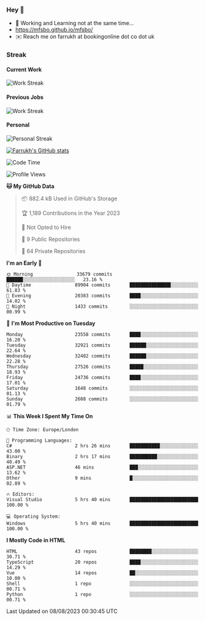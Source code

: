 ### Hey 👋

- 🏃 Working and Learning not at the same time...
- https://mfsbo.github.io/mfsbo/
- ✉️ Reach me on farrukh at bookingonline dot co dot uk

### Streak
#### Current Work
![Work Streak](https://streak-stats.demolab.com/?user=mfsbo)
#### Previous Jobs
![Work Streak](https://streak-stats.demolab.com/?user=farrukhcw)
#### Personal
![Personal Streak](https://streak-stats.demolab.com/?user=farrukhsubhani)

[![Farrukh's GitHub stats](https://github-readme-stats.vercel.app/api?username=mfsbo&hide=stars&count_private=true)](https://github.com/mfsbo/)

<!--START_SECTION:waka-->
![Code Time](http://img.shields.io/badge/Code%20Time-374%20hrs%2043%20mins-blue)

![Profile Views](http://img.shields.io/badge/Profile%20Views-0-blue)

**🐱 My GitHub Data** 

> 📦 882.4 kB Used in GitHub's Storage 
 > 
> 🏆 1,189 Contributions in the Year 2023
 > 
> 🚫 Not Opted to Hire
 > 
> 📜 9 Public Repositories 
 > 
> 🔑 64 Private Repositories 
 > 
**I'm an Early 🐤** 

```text
🌞 Morning                33679 commits       ██████░░░░░░░░░░░░░░░░░░░   23.16 % 
🌆 Daytime                89904 commits       ███████████████░░░░░░░░░░   61.83 % 
🌃 Evening                20383 commits       ████░░░░░░░░░░░░░░░░░░░░░   14.02 % 
🌙 Night                  1433 commits        ░░░░░░░░░░░░░░░░░░░░░░░░░   00.99 % 
```
📅 **I'm Most Productive on Tuesday** 

```text
Monday                   23558 commits       ████░░░░░░░░░░░░░░░░░░░░░   16.20 % 
Tuesday                  32921 commits       ██████░░░░░░░░░░░░░░░░░░░   22.64 % 
Wednesday                32402 commits       ██████░░░░░░░░░░░░░░░░░░░   22.28 % 
Thursday                 27526 commits       █████░░░░░░░░░░░░░░░░░░░░   18.93 % 
Friday                   24736 commits       ████░░░░░░░░░░░░░░░░░░░░░   17.01 % 
Saturday                 1648 commits        ░░░░░░░░░░░░░░░░░░░░░░░░░   01.13 % 
Sunday                   2608 commits        ░░░░░░░░░░░░░░░░░░░░░░░░░   01.79 % 
```


📊 **This Week I Spent My Time On** 

```text
🕑︎ Time Zone: Europe/London

💬 Programming Languages: 
C#                       2 hrs 26 mins       ███████████░░░░░░░░░░░░░░   43.00 % 
Binary                   2 hrs 17 mins       ██████████░░░░░░░░░░░░░░░   40.49 % 
ASP.NET                  46 mins             ███░░░░░░░░░░░░░░░░░░░░░░   13.62 % 
Other                    9 mins              █░░░░░░░░░░░░░░░░░░░░░░░░   02.89 % 

🔥 Editors: 
Visual Studio            5 hrs 40 mins       █████████████████████████   100.00 % 

💻 Operating System: 
Windows                  5 hrs 40 mins       █████████████████████████   100.00 % 
```

**I Mostly Code in HTML** 

```text
HTML                     43 repos            ████████░░░░░░░░░░░░░░░░░   30.71 % 
TypeScript               20 repos            ████░░░░░░░░░░░░░░░░░░░░░   14.29 % 
Vue                      14 repos            ██░░░░░░░░░░░░░░░░░░░░░░░   10.00 % 
Shell                    1 repo              ░░░░░░░░░░░░░░░░░░░░░░░░░   00.71 % 
Python                   1 repo              ░░░░░░░░░░░░░░░░░░░░░░░░░   00.71 % 
```




 Last Updated on 08/08/2023 00:30:45 UTC
<!--END_SECTION:waka-->
<!--
**mfsbo/mfsbo** is a ✨ _special_ ✨ repository because its `README.md` (this file) appears on your GitHub profile.

Here are some ideas to get you started:

- 🔭 I’m currently working on ...
- 🌱 I’m currently learning ...
- 👯 I’m looking to collaborate on ...
- 🤔 I’m looking for help with ...
- 💬 Ask me about ...
- 📫 How to reach me: ...
- 😄 Pronouns: ...
- ⚡ Fun fact: ...
-->
